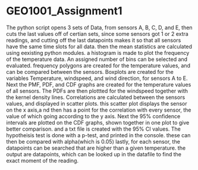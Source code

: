 # GEO1001_Assignment1
The python script opens 3 sets of Data, from sensors A, B, C, D, and E, then cuts the last values off of certian sets, since some sensors got 1 or 2 extra readings, and cutting off the last datapoints makes it so that all sensors have the same time slots for all data. then the mean  statistics are calculated using eexisting python modules. a histogram is made to plot the frequency of the temperature data. An assigned number of bins can be selected and evaluated. frequency polygons are created for the temperature values, and can be compared between the sensors. Boxplots are created for the variables Temperature, windspeed, and wind direction, for sensors A to E. Next the PMF, PDF, and CDF graphs are created for the temperature values of all sensors. The PDFs are then plottted for the windspeed together with the kernel density lines. Correlations are calculated between the sensors values, and displayed in scatter plots. this scatter plot displays the sensor on the x axis,a nd then has a point for the correlation with every sensor, the value of which going according to the y axis. 
Next the 95% confidence intervals are plotted on the CDF graphs, shown together in one plot to give better comparison. and a txt file is created with the 95% CI values. 
The hypotheisis test is done with a p-test, and printed in the console. these can then be compared with alpha(which is 0.05)
lastly, for each sensor, the datapoints can be searched that are higher than a given temperature. the output are datapoints, which can be looked up in the datafile to find the exact moment of the reading.
